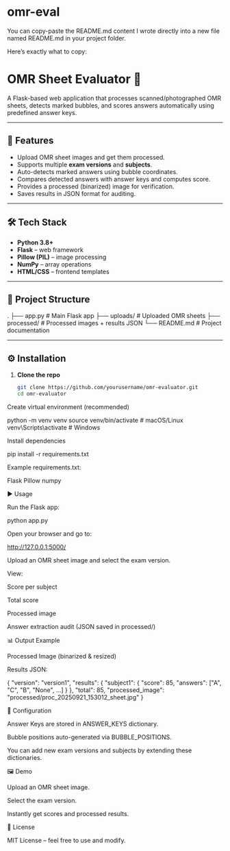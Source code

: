 # omr-eval
You can copy-paste the README.md content I wrote directly into a new file named README.md in your project folder.

Here’s exactly what to copy:

# OMR Sheet Evaluator 📝

A Flask-based web application that processes scanned/photographed OMR sheets, detects marked bubbles, and scores answers automatically using predefined answer keys.

---

## 🚀 Features
- Upload OMR sheet images and get them processed.
- Supports multiple **exam versions** and **subjects**.
- Auto-detects marked answers using bubble coordinates.
- Compares detected answers with answer keys and computes score.
- Provides a processed (binarized) image for verification.
- Saves results in JSON format for auditing.

---

## 🛠️ Tech Stack
- **Python 3.8+**
- **Flask** – web framework  
- **Pillow (PIL)** – image processing  
- **NumPy** – array operations  
- **HTML/CSS** – frontend templates  

---

## 📂 Project Structure


.
├── app.py # Main Flask app
├── uploads/ # Uploaded OMR sheets
├── processed/ # Processed images + results JSON
└── README.md # Project documentation


---

## ⚙️ Installation

1. **Clone the repo**
   ```bash
   git clone https://github.com/yourusername/omr-evaluator.git
   cd omr-evaluator


Create virtual environment (recommended)

python -m venv venv
source venv/bin/activate   # macOS/Linux
venv\Scripts\activate      # Windows


Install dependencies

pip install -r requirements.txt


Example requirements.txt:

Flask
Pillow
numpy

▶️ Usage

Run the Flask app:

python app.py


Open your browser and go to:

http://127.0.0.1:5000/


Upload an OMR sheet image and select the exam version.

View:

Score per subject

Total score

Processed image

Answer extraction audit (JSON saved in processed/)

📊 Output Example

Processed Image (binarized & resized)

Results JSON:

{
  "version": "version1",
  "results": {
    "subject1": {
      "score": 85,
      "answers": ["A", "C", "B", "None", ...]
    }
  },
  "total": 85,
  "processed_image": "processed/proc_20250921_153012_sheet.jpg"
}

🔧 Configuration

Answer Keys are stored in ANSWER_KEYS dictionary.

Bubble positions auto-generated via BUBBLE_POSITIONS.

You can add new exam versions and subjects by extending these dictionaries.

🖼️ Demo

Upload an OMR sheet image.

Select the exam version.

Instantly get scores and processed results.

📜 License

MIT License – feel free to use and modify.
